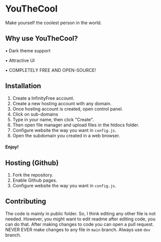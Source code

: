 # YouTheCool
Make yourself the coolest person in the world.
## Why use YouTheCool?
• Dark theme support

• Attractive UI

• COMPLETELY FREE AND OPEN-SOURCE!

## Installation 
1. Create a InfinityFree account.
2. Create a new hosting account with any domain.
3. Once hosting account is created, open control panel.
4. Click on sub-domains
5. Type in your name, then click "Create".
6. Then open file manager and upload files in the htdocs folder.
7. Configure website the way you want in `config.js`.
8. Open the subdomain you created in a web browser.
#### Enjoy!

## Hosting (Github)
1. Fork the repository.
2. Enable Github pages.
3. Configure website the way you want in `config.js`.

## Contributing
The code is mainly in public folder. So, I think editing any other file is not needed. However, you might want to edit readme after editing code, you can do that. After making changes to code you can open a pull request. NEVER EVER make changes to any file in `main` branch. Always use `dev` branch.
